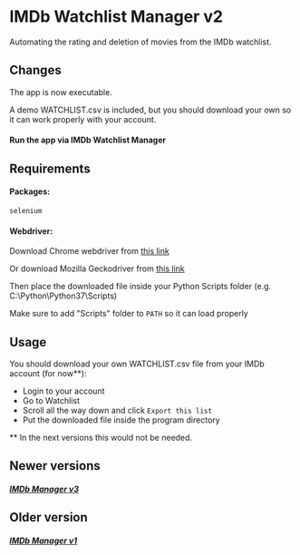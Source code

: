 # IMDb Watchlist Manager v2

Automating the rating and deletion of movies from the IMDb watchlist.

## Changes

The app is now executable.

A demo WATCHLIST.csv is included, but you should download your own so it can work properly with your account.

#### Run the app via IMDb Watchlist Manager

## Requirements
#### Packages:

```selenium```

#### Webdriver:

Download Chrome webdriver from [this link](https://chromedriver.chromium.org/downloads)

Or download Mozilla Geckodriver from [this link](https://github.com/mozilla/geckodriver/releases)

Then place the downloaded file inside your Python Scripts folder (e.g. C:\Python\Python37\Scripts)

Make sure to add "Scripts" folder to ```PATH``` so it can load properly

## Usage

You should download your own WATCHLIST.csv file from your IMDb account (for now**):
* Login to your account
* Go to Watchlist
* Scroll all the way down and click ```Export this list```
* Put the downloaded file inside the program directory

** In the next versions this would not be needed.

## Newer versions
##### [IMDb Manager v3](https://github.com/iv4nst/imdb_manager_v3)

## Older version
##### [IMDb Manager v1](https://github.com/iv4nst/imdb_manager_v1)
